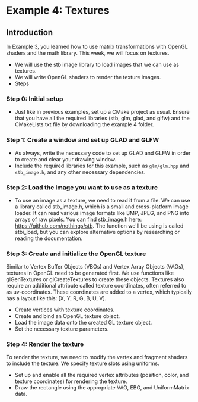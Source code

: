 # Example 4: Textures

## Introduction

In Example 3, you learned how to use matrix transformations with OpenGL shaders and the math library. This week, we will focus on textures.

- We will use the stb image library to load images that we can use as textures.
- We will write OpenGL shaders to render the texture images.
- Steps

### Step 0: Initial setup

- Just like in previous examples, set up a CMake project as usual. Ensure that you have all the required libraries (stb, glm, glad, and glfw) and the CMakeLists.txt file by downloading the example 4 folder.

### Step 1: Create a window and set up GLAD and GLFW

- As always, write the necessary code to set up GLAD and GLFW in order to create and clear your drawing window.
- Include the required libraries for this example, such as `glm/glm.hpp` and `stb_image.h`, and any other necessary dependencies.

### Step 2: Load the image you want to use as a texture

- To use an image as a texture, we need to read it from a file. We can use a library called stb_image.h, which is a small and cross-platform image loader. It can read various image formats like BMP, JPEG, and PNG into arrays of raw pixels. You can find stb_image.h here: https://github.com/nothings/stb. The function we'll be using is called stbi_load, but you can explore alternative options by researching or reading the documentation.

### Step 3: Create and initialize the OpenGL texture

Similar to Vertex Buffer Objects (VBOs) and Vertex Array Objects (VAOs), textures in OpenGL need to be generated first. We use functions like glGenTextures or glCreateTextures to create these objects. Textures also require an additional attribute called texture coordinates, often referred to as uv-coordinates. These coordinates are added to a vertex, which typically has a layout like this: [X, Y, R, G, B, U, V].

- Create vertices with texture coordinates.
- Create and bind an OpenGL texture object.
- Load the image data onto the created GL texture object.
- Set the necessary texture parameters.

### Step 4: Render the texture

To render the texture, we need to modify the vertex and fragment shaders to include the texture. We specify texture slots using uniforms.

- Set up and enable all the required vertex attributes (position, color, and texture coordinates) for rendering the texture.
- Draw the rectangle using the appropriate VAO, EBO, and UniformMatrix data.
